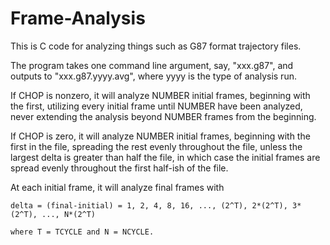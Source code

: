 # Frame-Analysis

This is C code for analyzing things such as G87 format trajectory files.


  The program takes one command line argument, say, "xxx.g87", and outputs to "xxx.g87.yyyy.avg",
    where yyyy is the type of analysis run.


  If CHOP is nonzero, it will analyze NUMBER initial frames, beginning with
    the first, utilizing every initial frame until NUMBER have been analyzed,
    never extending the analysis beyond NUMBER frames from the beginning.

  If CHOP is zero, it will analyze NUMBER initial frames, beginning with 
    the first in the file, spreading the rest evenly throughout the file,
    unless the largest delta is greater than half the file, in which case
    the initial frames are spread evenly throughout the first half-ish of
    the file.


  At each initial frame, it will analyze final frames with

    delta = (final-initial) = 1, 2, 4, 8, 16, ..., (2^T), 2*(2^T), 3*(2^T), ..., N*(2^T)

    where T = TCYCLE and N = NCYCLE.
